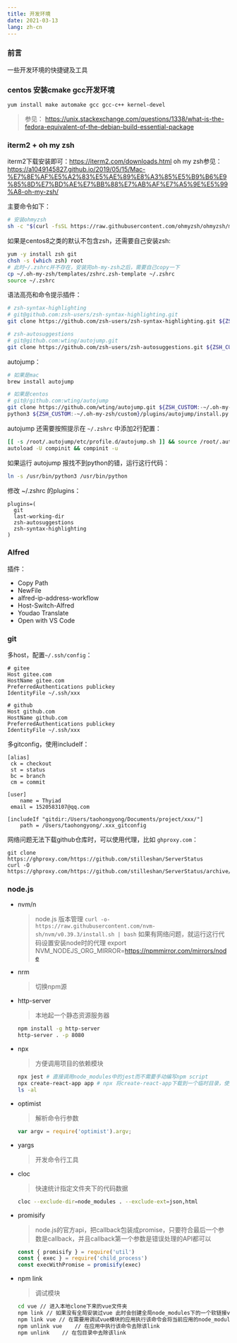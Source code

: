 ```yaml
---
title: 开发环境
date: 2021-03-13
lang: zh-cn
---
```


### 前言

一些开发环境的快捷键及工具

### centos 安装cmake gcc开发环境

``yum install make automake gcc gcc-c++ kernel-devel``

> 参见：
> <https://unix.stackexchange.com/questions/1338/what-is-the-fedora-equivalent-of-the-debian-build-essential-package>

### iterm2 + oh my zsh

iterm2下载安装即可：<https://iterm2.com/downloads.html>
oh my zsh参见：<https://a1049145827.github.io/2019/05/15/Mac-%E7%8E%AF%E5%A2%83%E5%AE%89%E8%A3%85%E5%B9%B6%E9%85%8D%E7%BD%AE%E7%BB%88%E7%AB%AF%E7%A5%9E%E5%99%A8-oh-my-zsh/>

主要命令如下：

``` bash
# 安装ohmyzsh
sh -c "$(curl -fsSL https://raw.githubusercontent.com/ohmyzsh/ohmyzsh/master/tools/install.sh)"
```

如果是centos8之类的默认不包含zsh，还需要自己安装zsh:

``` bash
yum -y install zsh git
chsh -s (which zsh) root
# 此时~/.zshrc并不存在，安装完oh-my-zsh之后，需要自己copy一下
cp ~/.oh-my-zsh/templates/zshrc.zsh-template ~/.zshrc
source ~/.zshrc
```

语法高亮和命令提示插件：

``` bash
# zsh-syntax-highlighting
# git@github.com:zsh-users/zsh-syntax-highlighting.git
git clone https://github.com/zsh-users/zsh-syntax-highlighting.git ${ZSH_CUSTOM:-~/.oh-my-zsh/custom}/plugins/zsh-syntax-highlighting

# zsh-autosuggestions
# git@github.com:wting/autojump.git
git clone https://github.com/zsh-users/zsh-autosuggestions.git ${ZSH_CUSTOM:-~/.oh-my-zsh/custom}/plugins/zsh-autosuggestions
```

autojump：

```bash
# 如果是mac
brew install autojump

# 如果是centos
# git@/github.com:wting/autojump
git clone https://github.com/wting/autojump.git ${ZSH_CUSTOM:-~/.oh-my-zsh/custom}/plugins/autojump
python3 ${ZSH_CUSTOM:-~/.oh-my-zsh/custom}/plugins/autojump/install.py
```

autojump 还需要按照提示在 ``~/.zshrc`` 中添加2行配置：

```bash
[[ -s /root/.autojump/etc/profile.d/autojump.sh ]] && source /root/.autojump/etc/profile.d/autojump.sh
autoload -U compinit && compinit -u
```

如果运行 autojump 报找不到python的错，运行这行代码：

```bash
ln -s /usr/bin/python3 /usr/bin/python
```

修改 ~/.zshrc 的plugins：

```
plugins=(
  git
  last-working-dir
  zsh-autosuggestions
  zsh-syntax-highlighting
)
```

### Alfred

插件：

- Copy Path
- NewFile
- alfred-ip-address-workflow
- Host-Switch-Alfred
- Youdao Translate
- Open with VS Code

### git

多host，配置``~/.ssh/config``：

```
# gitee
Host gitee.com
HostName gitee.com
PreferredAuthentications publickey
IdentityFile ~/.ssh/xxx

# github
Host github.com
HostName github.com
PreferredAuthentications publickey
IdentityFile ~/.ssh/xxx
```

多gitconfig，使用includeIf：

```
[alias]
 ck = checkout
 st = status
 bc = branch
 cm = commit

[user]
    name = Thyiad
 email = 1520583107@qq.com

[includeIf "gitdir:/Users/taohongyong/Documents/project/xxx/"]
    path = /Users/taohongyong/.xxx_gitconfig
```

网络问题无法下载github仓库时，可以使用代理，比如 ``ghproxy.com``：

```
git clone https://ghproxy.com/https://github.com/stilleshan/ServerStatus
curl -O https://ghproxy.com/https://github.com/stilleshan/ServerStatus/archive/master.zip
```


### node.js

- nvm/n
    > node.js 版本管理
    > ``curl -o- https://raw.githubusercontent.com/nvm-sh/nvm/v0.39.3/install.sh | bash``
    > 如果有网络问题，就运行这行代码设置安装node时的代理
    > export NVM_NODEJS_ORG_MIRROR=https://npmmirror.com/mirrors/node
- nrm
    > 切换npm源

- http-server
    > 本地起一个静态资源服务器

    ``` bash
    npm install -g http-server
    http-server . -p 8080
    ```

- npx
    > 方便调用项目的依赖模块

    ``` bash
    npx jest # 直接调用node_modules中的jest而不需要手动编写npm script
    npx create-react-app app # npx 将create-react-app下载到一个临时目录，使用以后再删除。使得你不需要全局安装
    ls -al
    ```

- optimist
    > 解析命令行参数

    ``` js
    var argv = require('optimist').argv;
    ```

- yargs
    > 开发命令行工具
- cloc
    > 快速统计指定文件夹下的代码数据

    ``` bash
    cloc --exclude-dir=node_modules . --exclude-ext=json,html
    ```

- promisify
    > node.js的官方api，把callback包装成promise，只要符合最后一个参数是callback，并且callback第一个参数是错误处理的API都可以

    ``` js
    const { promisify } = require('util')
    const { exec } = require('child_process')
    const execWithPromise = promisify(exec)
    ```

- npm link
    > 调试模块

    ``` bash
    cd vue // 进入本地clone下来的vue文件夹
    npm link // 如果没有全局安装过vue 此时会创建全局node_modules下的一个软链接vue指向本地clone的vue入口文件
    npm link vue // 在需要用调试vue模块的应用执行该命令会将当前应用的node_modules/vue指向全局node_modules/vue软链接
    npm unlink vue    // 在应用中执行该命令去除该link
    npm unlink    // 在包目录中去除该link
    ```
